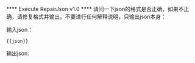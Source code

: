 **** Execute RepairJson v1.0 ****
请问一下json的格式是否正确，如果不正确，请修复格式并输出，不要进行任何解释说明，只输出json本身：

输入json：
```
{{json}}
```

输出json:
